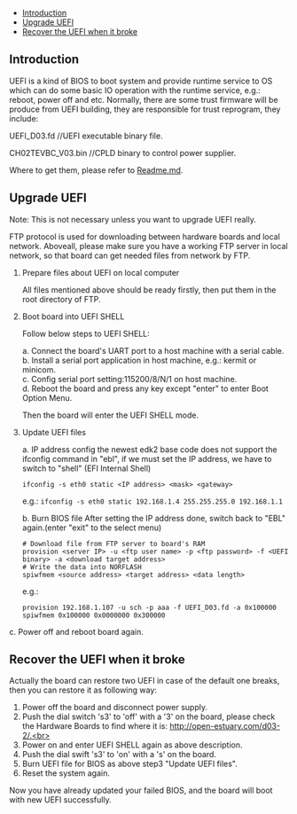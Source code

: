 * [Introduction](#1)
* [Upgrade UEFI](#2)
* [Recover the UEFI when it broke](#3)

<h2 id="1">Introduction</h2>

UEFI is a kind of BIOS to boot system and provide runtime service to OS which can do some basic IO operation with the runtime service, e.g.: reboot, power off and etc.
Normally, there are some trust firmware will be produce from UEFI building, they are responsible for trust reprogram, they include:

  UEFI_D03.fd         //UEFI executable binary file.
  
  CH02TEVBC_V03.bin   //CPLD binary to control power supplier.

Where to get them, please refer to [Readme.md](https://github.com/open-estuary/estuary/blob/master/doc/Readme.4D03.md).

<h2 id="2">Upgrade UEFI</h2>

Note: This is not necessary unless you want to upgrade UEFI really.

FTP protocol is used for downloading between hardware boards and local network. Aboveall, please make sure you have a working FTP server in local network, so that board can get needed files from network by FTP.

1. Prepare files about UEFI on local computer

    All files mentioned above should be ready firstly, then put them in the root directory of FTP.

2. Boot board into UEFI SHELL

    Follow below steps to UEFI SHELL:
    
      a. Connect the board's UART port to a host machine with a serial cable.<br>
      b. Install a serial port application in host machine, e.g.: kermit or minicom.<br>
      c. Config serial port setting:115200/8/N/1 on host machine.<br>
      d. Reboot the board and press any key except "enter" to enter Boot Option Menu.
    
    Then the board will enter the UEFI SHELL mode.

3. Update UEFI files

    a. IP address config
    the newest edk2 base code does not support the ifconfig command in "ebl", if we must set the IP address, we have to switch to "shell" (EFI Internal Shell)
    
    `ifconfig -s eth0 static <IP address> <mask> <gateway>`
    
    e.g.: `ifconfig -s eth0 static 192.168.1.4 255.255.255.0 192.168.1.1`
    
    b. Burn BIOS file
    After setting the IP address done, switch back to "EBL" again.(enter "exit" to the select menu)
    ```shell
    # Download file from FTP server to board's RAM
    provision <server IP> -u <ftp user name> -p <ftp password> -f <UEFI binary> -a <download target address>
    # Write the data into NORFLASH
    spiwfmem <source address> <target address> <data length>
    ```
    e.g.: 
    ```shell
    provision 192.168.1.107 -u sch -p aaa -f UEFI_D03.fd -a 0x100000
    spiwfmem 0x100000 0x0000000 0x300000
    ```
    
  c. Power off and reboot board again.

<h2 id="3">Recover the UEFI when it broke</h2>

Actually the board can restore two UEFI in case of the default one breaks, then you can restore it as following way:

  1. Power off the board and disconnect power supply.<br>
  2. Push the dial switch 's3' to 'off' with a '3' on the board, please check the Hardware Boards to find where it is: http://open-estuary.com/d03-2/.<br>
  3. Power on and enter UEFI SHELL again as above description.<br>
  4. Push the dial swift 's3' to 'on' with a 's' on the board.<br>
  5. Burn UEFI file for BIOS as above step3 "Update UEFI files".<br>
  6. Reset the system again.

Now you have already updated your failed BIOS, and the board will boot with new UEFI successfully.
